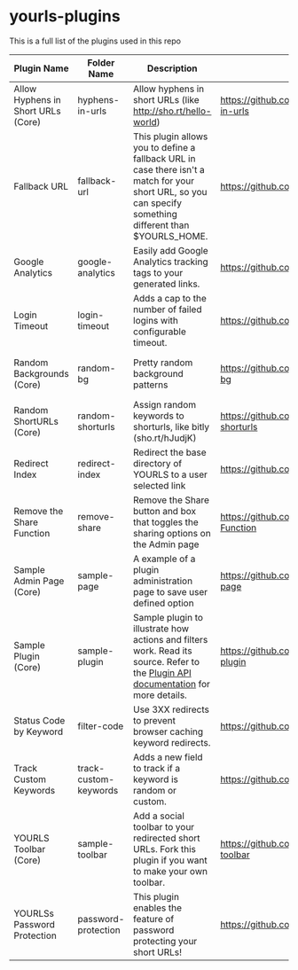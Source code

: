 # yourls-plugins

This is a full list of the plugins used in this repo

| Plugin Name | Folder Name | Description | Source | License | Last Check | Status |
|-|-|-|-|-|-|-|
| Allow Hyphens in Short URLs (Core) | hyphens-in-urls | Allow hyphens in short URLs (like http://sho.rt/hello-world) | https://github.com/YOURLS/YOURLS/tree/master/user/plugins/hyphens-in-urls | The MIT License (MIT) | 841999a on Apr 7, 2013 | Active |
| Fallback URL | fallback-url | This plugin allows you to define a fallback URL in case there isn't a match for your short URL, so you can specify something different than $YOURLS_HOME. | https://github.com/ozh/yourls-fallback-url/ |  | 1415b16 on Mar 21, 2020 | Active |
| Google Analytics | google-analytics | Easily add Google Analytics tracking tags to your generated links. | https://github.com/katzwebservices/google-analytics-for-yourls |  | 89bb9e4 on May 20, 2015 | Active |
| Login Timeout | login-timeout | Adds a cap to the number of failed logins with configurable timeout. | https://github.com/reanimus/yourls-login-timeout | BSD 2-Clause License | 1a8eee5 on Apr 1, 2019 | Active |
| Random Backgrounds (Core) | random-bg | Pretty random background patterns | https://github.com/YOURLS/YOURLS/tree/master/user/plugins/random-bg | The MIT License (MIT) | 9e2efb6 on Apr 18, 2017 | Active |
| Random ShortURLs (Core) | random-shorturls | Assign random keywords to shorturls, like bitly (sho.rt/hJudjK) | https://github.com/YOURLS/YOURLS/tree/master/user/plugins/random-shorturls | The MIT License (MIT) | 2190856 on Oct 17, 2020 | Active |
| Redirect Index | redirect-index | Redirect the base directory of YOURLS to a user selected link | https://github.com/tomslominski/yourls-redirect-index | The MIT License (MIT) | e0b3cc5 on Jan 4, 2021 | Active |
| Remove the Share Function | remove-share | Remove the Share button and box that toggles the sharing options on the Admin page | https://github.com/seandrickson/YOURLS-Remove-the-Share-Function |  | d235e02 on May 3, 2013 | Active |
| Sample Admin Page (Core) | sample-page | A example of a plugin administration page to save user defined option | https://github.com/YOURLS/YOURLS/tree/master/user/plugins/sample-page | The MIT License (MIT) | 6dc5423 on May 15, 2020 | Inactive |
| Sample Plugin (Core) | sample-plugin | Sample plugin to illustrate how actions and filters work. Read its source. Refer to the <a href="http://yourls.org/pluginapi">Plugin API documentation</a> for more details. | https://github.com/YOURLS/YOURLS/tree/master/user/plugins/sample-plugin | The MIT License (MIT) | 3438b06 on Nov 1, 2014 | Inactive |
| Status Code by Keyword | filter-code | Use 3XX redirects to prevent browser caching keyword redirects. | https://github.com/ShredCode/YOURLS-filter-code | The MIT License (MIT) | 7073fb9 on Oct 8, 2020 | Inactive |
| Track Custom Keywords | track-custom-keywords | Adds a new field to track if a keyword is random or custom. | https://github.com/timcrockford/track-custom-keywords |  | c989cf7 on Apr 26, 2015 | Active |
| YOURLS Toolbar (Core) | sample-toolbar | Add a social toolbar to your redirected short URLs. Fork this plugin if you want to make your own toolbar. | https://github.com/YOURLS/YOURLS/tree/master/user/plugins/sample-toolbar | The MIT License (MIT) | 20f0159 on Aug 5, 2020 | Inactive |
| YOURLSs Password Protection | password-protection | This plugin enables the feature of password protecting your short URLs! | https://github.com/MatthewC/yourls-password-protection | The MIT License (MIT) | d30b7f1 on Dec 16, 2019 | Inactive |

